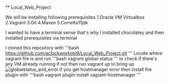** Local_Web_Project

We will be installing following prerequisites
1.Oracle VM Virtualbox
2.Vagrant
3.Git
4.Maven
5.Corretto11jdk

I wanted to have a terminal sense that's why I installed chocolatey and then installed prerequisites via terminal

I cloned this repository with
'''bash
https://github.com/aclockworkobi9/Local_Web_Project.git
'''
Locate where vagrant file is and run 
'''bash
vagrant global-status
'''
to check if there's any VM already running if not then run vagrant up to bring up
![globalstatus_and_error](https://github.com/aclockworkobi9/Local_Web_Project/assets/146419037/583c2d99-ef4d-4983-92e9-2e175dd7fc4e)
if you get hostmanager error then install the plugin with
'''bash
  vagrant plugin install vagrant-hostmanager
  '''
